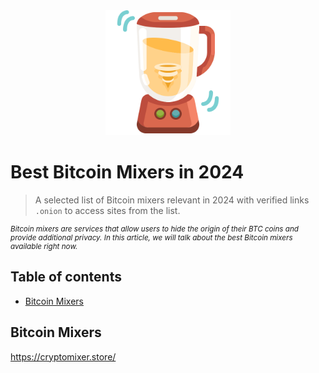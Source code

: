 <center>

<img src="logo.png" width="200">

</center>

# Best Bitcoin Mixers in 2024

> A selected list of Bitcoin mixers relevant in 2024 with verified links `.onion` to access sites from the list.

<small>

*Bitcoin mixers are services that allow users to hide the origin of their BTC coins and provide additional privacy. In this article, we will talk about the best Bitcoin mixers available right now.*

</small>

## Table of contents

<!-- @import "[TOC]" {cmd="toc" depthFrom=1 depthTo=6 orderedList=false} -->

<!-- code_chunk_output -->

  - [Bitcoin Mixers](#bitcoin-mixers)

<!-- /code_chunk_output -->

## Bitcoin Mixers

https://cryptomixer.store/
